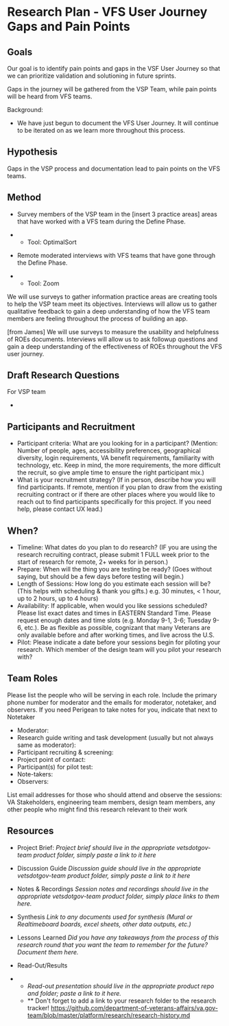 # Research Plan - VFS User Journey Gaps and Pain Points

## **Goals**

Our goal is to identify pain points and gaps in the VSF User Journey so that we can prioritize validation and solutioning in future sprints. 

Gaps in the journey will be gathered from the VSP Team, while pain points will be heard from VFS teams.

Background:

- We have just begun to document the VFS User Journey. It will continue to be iterated on as we learn more throughout this process.



## **Hypothesis**

Gaps in the VSP process and documentation lead to pain points on the VFS teams.



## **Method**

- Survey members of the VSP team in the [insert 3 practice areas] areas that have worked with a VFS team during the Define Phase.

- - Tool: OptimalSort

- Remote moderated interviews with VFS teams that have gone through the Define Phase.

- - Tool: Zoom

We will use surveys to gather information practice areas are creating tools to help the VSP team meet its objectives. Interviews will allow us to gather qualitative feedback to gain a deep understanding of how the VFS team members are feeling throughout the process of building an app. 

[from James] We will use surveys to measure the usability and helpfulness of ROEs documents. Interviews will allow us to ask followup questions and gain a deep understanding of the effectiveness of ROEs throughout the VFS user journey. 



## **Draft Research Questions**

For VSP team

- 



## **Participants and Recruitment**

- Participant criteria: What are you looking for in a participant? (Mention: Number of people, ages, accessibility preferences, geographical diversity, login requirements, VA benefit requirements, familiarity with technology, etc. Keep in mind, the more requirements, the more difficult the recruit, so give ample time to ensure the right participant mix.)
- What is your recruitment strategy? (If in person, describe how you will find participants. If remote, mention if you plan to draw from the existing recruiting contract or if there are other places where you would like to reach out to find participants specifically for this project. If you need help, please contact UX lead.)

## **When?**

- Timeline: What dates do you plan to do research? (IF you are using the research recruiting contract, please submit 1 FULL week prior to the start of research for remote, 2+ weeks for in person.)
- Prepare: When will the thing you are testing be ready? (Goes without saying, but should be a few days before testing will begin.)
- Length of Sessions: How long do you estimate each session will be? (This helps with scheduling & thank you gifts.) e.g. 30 minutes, < 1 hour, up to 2 hours, up to 4 hours)
- Availability: If applicable, when would you like sessions scheduled? Please list exact dates and times in EASTERN Standard Time. Please request enough dates and time slots (e.g. Monday 9-1, 3-6; Tuesday 9-6, etc.). Be as flexible as possible, cognizant that many Veterans are only available before and after working times, and live across the U.S.
- Pilot: Please indicate a date before your sessions begin for piloting your research. Which member of the design team will you pilot your research with?

## **Team Roles**

Please list the people who will be serving in each role. Include the primary phone number for moderator and the emails for moderator, notetaker, and observers. If you need Perigean to take notes for you, indicate that next to Notetaker

- Moderator:
- Research guide writing and task development (usually but not always same as moderator):
- Participant recruiting & screening:
- Project point of contact:
- Participant(s) for pilot test:
- Note-takers:
- Observers:

List email addresses for those who should attend and observe the sessions: VA Stakeholders, engineering team members, design team members, any other people who might find this research relevant to their work

## **Resources**

- Project Brief: *Project brief should live in the appropriate vetsdotgov-team product folder, simply paste a link to it here*

- Discussion Guide *Discussion guide should live in the appropriate vetsdotgov-team product folder, simply paste a link to it here*

- Notes & Recordings *Session notes and recordings should live in the appropriate vetsdotgov-team product folder, simply place links to them here.*

- Synthesis *Link to any documents used for synthesis (Mural or Realtimeboard boards, excel sheets, other data outputs, etc.)*

- Lessons Learned *Did you have any takeaways from the process of this research round that you want the team to remember for the future? Document them here.*

- Read-Out/Results

- - *Read-out presentation should live in the appropriate product repo and folder; paste a link to it here.*
  - ** Don't forget to add a link to your research folder to the research tracker! https://github.com/department-of-veterans-affairs/va.gov-team/blob/master/platform/research/research-history.md